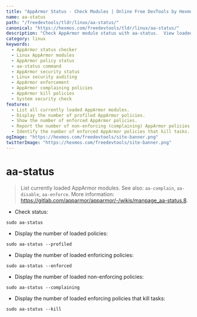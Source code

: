 ```yaml
---
title: "AppArmor Status - Check Modules | Online Free DevTools by Hexmos"
name: aa-status
path: "/freedevtools/tldr/linux/aa-status/"
canonical: "https://hexmos.com/freedevtools/tldr/linux/aa-status/"
description: "Check AppArmor module status with aa-status.  View loaded policies and their enforcement status. Free online tool, no registration required."
category: linux
keywords:
  - AppArmor status checker
  - Linux AppArmor modules
  - AppArmor policy status
  - aa-status command
  - AppArmor security status
  - Linux security auditing
  - AppArmor enforcement
  - AppArmor complaining policies
  - AppArmor kill policies
  - System security check
features:
  - List all currently loaded AppArmor modules.
  - Display the number of profiled AppArmor policies.
  - Show the number of enforced AppArmor policies.
  - Report the number of non-enforcing (complaining) AppArmor policies.
  - Identify the number of enforced AppArmor policies that kill tasks.
ogImage: "https://hexmos.com/freedevtools/site-banner.png"
twitterImage: "https://hexmos.com/freedevtools/site-banner.png"
---
```


# aa-status

> List currently loaded AppArmor modules.
> See also: `aa-complain`, `aa-disable`, `aa-enforce`.
> More information: <https://gitlab.com/apparmor/apparmor/-/wikis/manpage_aa-status.8>.

- Check status:

`sudo aa-status`

- Display the number of loaded policies:

`sudo aa-status --profiled`

- Display the number of loaded enforicing policies:

`sudo aa-status --enforced`

- Display the number of loaded non-enforcing policies:

`sudo aa-status --complaining`

- Display the number of loaded enforcing policies that kill tasks:

`sudo aa-status --kill`
